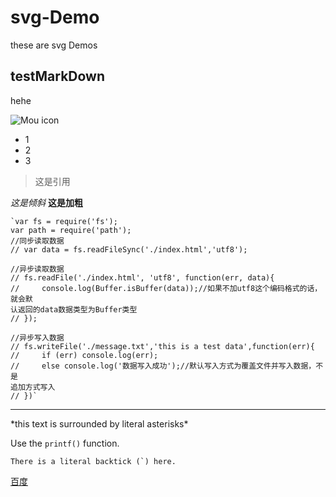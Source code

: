 # svg-Demo
these are svg Demos

## testMarkDown
hehe

![Mou icon](http://mouapp.com/Mou_128.png)

* 1
* 2
* 3
> 这是引用

*这是倾斜*
**这是加粗**

```text
`var fs = require('fs');
var path = require('path');
//同步读取数据
// var data = fs.readFileSync('./index.html','utf8');

//异步读取数据
// fs.readFile('./index.html', 'utf8', function(err, data){
//     console.log(Buffer.isBuffer(data));//如果不加utf8这个编码格式的话，就会默
认返回的data数据类型为Buffer类型
// });

//异步写入数据
// fs.writeFile('./message.txt','this is a test data',function(err){
//     if (err) console.log(err);
//     else console.log('数据写入成功');//默认写入方式为覆盖文件并写入数据，不是
追加方式写入
// })`
```
***

\*this text is surrounded by literal asterisks\*

Use the `printf()` function.

``There is a literal backtick (`) here.``

[百度](http://www.baidu.com)
